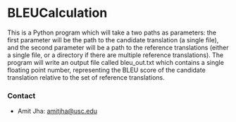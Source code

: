 # BLEUCalculation

This is a Python program which will take a two paths as parameters: the first parameter will be the path to the candidate translation (a single file), and the second parameter will be a path to the reference translations (either a single file, or a directory if there are multiple reference translations). The program will write an output file called bleu_out.txt which contains a single floating point number, representing the BLEU score of the candidate translation relative to the set of reference translations.

### Contact
* Amit Jha: [amitjha@usc.edu](mailto:amitjha@usc.edu)
